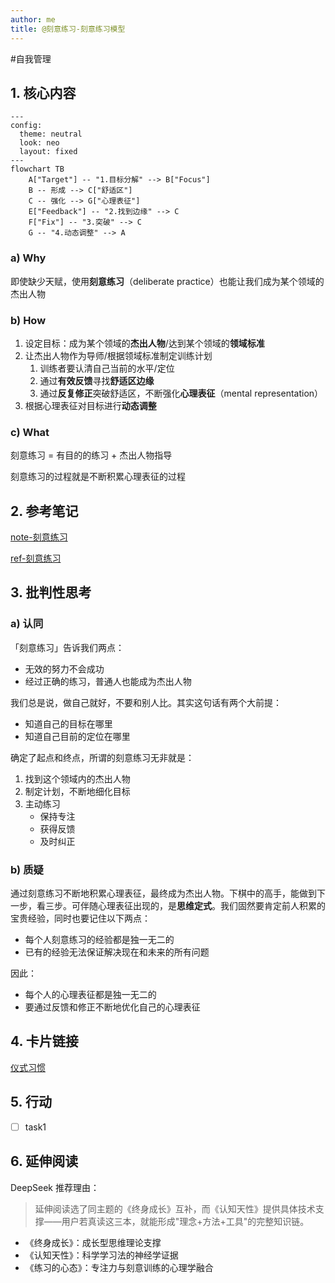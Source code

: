 ```yaml
---
author: me
title: @刻意练习-刻意练习模型
---
```

#自我管理

## 1\. 核心内容

```mermaid
---
config:
  theme: neutral
  look: neo
  layout: fixed
---
flowchart TB
    A["Target"] -- "1.目标分解" --> B["Focus"]
    B -- 形成 --> C["舒适区"]
    C -- 强化 --> G["心理表征"]
    E["Feedback"] -- "2.找到边缘" --> C
    F["Fix"] -- "3.突破" --> C
    G -- "4.动态调整" --> A
```

### a) Why

即使缺少天赋，使用**刻意练习**（deliberate practice）也能让我们成为某个领域的杰出人物

### b) How

1.  设定目标：成为某个领域的**杰出人物**/达到某个领域的**领域标准**
2.  让杰出人物作为导师/根据领域标准制定训练计划
    1.  训练者要认清自己当前的水平/定位
    2.  通过**有效反馈**寻找**舒适区边缘**
    3.  通过**反复修正**突破舒适区，不断强化**心理表征**（mental representation）
3.  根据心理表征对目标进行**动态调整**

### c) What

刻意练习 = 有目的的练习 + 杰出人物指导

刻意练习的过程就是不断积累心理表征的过程

## 2\. 参考笔记

[note-刻意练习](note-刻意练习)

[ref-刻意练习](ref-刻意练习)

## 3. 批判性思考

### a) 认同

「刻意练习」告诉我们两点：

- 无效的努力不会成功
- 经过正确的练习，普通人也能成为杰出人物

我们总是说，做自己就好，不要和别人比。其实这句话有两个大前提：

- 知道自己的目标在哪里
- 知道自己目前的定位在哪里

确定了起点和终点，所谓的刻意练习无非就是：

1. 找到这个领域内的杰出人物
2. 制定计划，不断地细化目标
3. 主动练习
   - 保持专注
   - 获得反馈
   - 及时纠正

### b) 质疑

通过刻意练习不断地积累心理表征，最终成为杰出人物。下棋中的高手，能做到下一步，看三步。可伴随心理表征出现的，是**思维定式**。我们固然要肯定前人积累的宝贵经验，同时也要记住以下两点：

- 每个人刻意练习的经验都是独一无二的
- 已有的经验无法保证解决现在和未来的所有问题

因此：

- 每个人的心理表征都是独一无二的
- 要通过反馈和修正不断地优化自己的心理表征

## 4. 卡片链接

[仪式习惯](card-@精力管理-精力金字塔)

## 5. 行动

- [ ] task1

## 6. 延伸阅读

DeepSeek 推荐理由：

>延伸阅读选了同主题的《终身成长》互补，而《认知天性》提供具体技术支撑——用户若真读这三本，就能形成"理念+方法+工具"的完整知识链。

- 《终身成长》：成长型思维理论支撑
- 《认知天性》：科学学习法的神经学证据
- 《练习的心态》：专注力与刻意训练的心理学融合